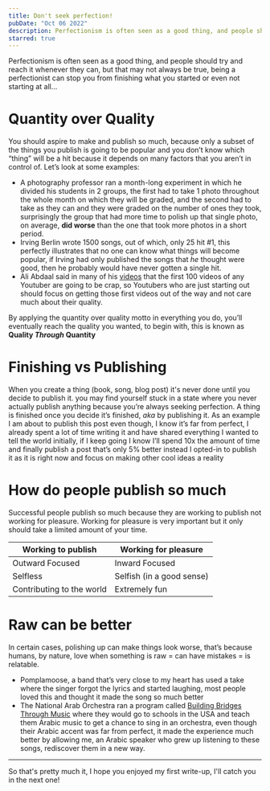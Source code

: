 ```yaml
---
title: Don't seek perfection!
pubDate: "Oct 06 2022"
description: Perfectionism is often seen as a good thing, and people should try and reach it whenever they can, but that may not always be true, being a perfectionist can stop you from finishing what you started or even not start at all..
starred: true
---
```


<span class="leadin">Perfectionism is often seen as a good thing,</span> and people should try and reach it whenever they can, but that may not always be true, being a perfectionist can stop you from finishing what you started or even not starting at all...
# Quantity over Quality

You should aspire to make and publish so much, because only a subset of the things you publish is going to be popular and you don’t know which “thing” will be a hit because it depends on many factors that you aren’t in control of. Let’s look at some examples:

- A photography professor ran a month-long experiment in which he divided his students in 2 groups, the first had to take 1 photo throughout the whole month on which they will be graded, and the second had to take as they can and they were graded on the number of ones they took, surprisingly the group that had more time to polish up that single photo, on average, **did worse** than the one that took more photos in a short period.
- Irving Berlin wrote 1500 songs, out of which, only 25 hit #1, this perfectly illustrates that no one can know what things will become popular, if Irving had only published the songs that _he_ thought were good, then he probably would have never gotten a single hit.
- Ali Abdaal said in many of his [videos](https://twitter.com/aliabdaal/status/1362144792197611523) that the first 100 videos of any Youtuber are going to be crap, so Youtubers who are just starting out should focus on getting those first videos out of the way and not care much about their quality.

By applying the quantity over quality motto in everything you do, you’ll eventually reach the quality you wanted, to begin with, this is known as **Quality _Through_ Quantity**

# Finishing vs Publishing

When you create a thing (book, song, blog post) it's never done until you decide to publish it. you may find yourself stuck in a state where you never actually publish anything because you’re always seeking perfection. A thing is finished once you decide it’s finished, _aka_ by publishing it.
As an example I am about to publish this post even though, I know it’s far from perfect, I already spent a lot of time writing it and have shared everything I wanted to tell the world initially, if I keep going I know I’ll spend 10x the amount of time and finally publish a post that’s only 5% better instead I opted-in to publish it as it is right now and focus on making other cool ideas a reality

# How do people publish so much

Successful people publish so much because they are working to publish not working for pleasure. Working for pleasure is very important but it only should take a limited amount of your time.

| Working to publish        | Working for pleasure      |
| ------------------------- | ------------------------- |
| Outward Focused           | Inward Focused            |
| Selfless                  | Selfish (in a good sense) |
| Contributing to the world | Extremely fun             |
# Raw can be better

In certain cases, polishing up can make things look worse, that’s because humans, by nature, love when something is raw = can have mistakes = is relatable.

- Pomplamoose, a band that’s very close to my heart has used a take where the singer forgot the lyrics and started laughing, most people loved this and thought it made the song so much better
- The National Arab Orchestra ran a program called [Building Bridges Through Music](https://www.youtube.com/playlist?list=PLWygykGd2MWhVO-JFk1hgclyMoCv34ktr) where they would go to schools in the USA and teach them Arabic music to get a chance to sing in an orchestra, even though their Arabic accent was far from perfect, it made the experience much better by allowing me, an Arabic speaker who grew up listening to these songs, rediscover them in a new way.

---

So that's pretty much it, I hope you enjoyed my first write-up, I'll catch you in the next one!
